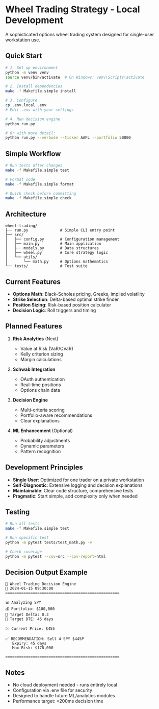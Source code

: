 # Wheel Trading Strategy - Local Development

A sophisticated options wheel trading system designed for single-user workstation use.

## Quick Start

```bash
# 1. Set up environment
python -m venv venv
source venv/bin/activate  # On Windows: venv\Scripts\activate

# 2. Install dependencies
make -f Makefile.simple install

# 3. Configure
cp .env.local .env
# Edit .env with your settings

# 4. Run decision engine
python run.py

# Or with more detail:
python run.py --verbose --ticker AAPL --portfolio 50000
```

## Simple Workflow

```bash
# Run tests after changes
make -f Makefile.simple test

# Format code
make -f Makefile.simple format

# Quick check before committing
make -f Makefile.simple check
```

## Architecture

```
wheel-trading/
├── run.py              # Simple CLI entry point
├── src/
│   ├── config.py       # Configuration management
│   ├── main.py         # Main application
│   ├── models.py       # Data structures
│   ├── wheel.py        # Core strategy logic
│   └── utils/
│       └── math.py     # Options mathematics
└── tests/              # Test suite
```

## Current Features

- **Options Math**: Black-Scholes pricing, Greeks, implied volatility
- **Strike Selection**: Delta-based optimal strike finder
- **Position Sizing**: Risk-based position calculator
- **Decision Logic**: Roll triggers and timing

## Planned Features

1. **Risk Analytics** (Next)
   - Value at Risk (VaR/CVaR)
   - Kelly criterion sizing
   - Margin calculations

2. **Schwab Integration**
   - OAuth authentication
   - Real-time positions
   - Options chain data

3. **Decision Engine**
   - Multi-criteria scoring
   - Portfolio-aware recommendations
   - Clear explanations

4. **ML Enhancement** (Optional)
   - Probability adjustments
   - Dynamic parameters
   - Pattern recognition

## Development Principles

- **Single User**: Optimized for one trader on a private workstation
- **Self-Diagnostic**: Extensive logging and decision explanations
- **Maintainable**: Clear code structure, comprehensive tests
- **Pragmatic**: Start simple, add complexity only when needed

## Testing

```bash
# Run all tests
make -f Makefile.simple test

# Run specific test
python -m pytest tests/test_math.py -v

# Check coverage
python -m pytest --cov=src --cov-report=html
```

## Decision Output Example

```
🎯 Wheel Trading Decision Engine
📅 2024-01-15 09:30:00
==================================================

📊 Analyzing SPY
💰 Portfolio: $100,000
🎯 Target Delta: 0.3
📆 Target DTE: 45 days

💹 Current Price: $455

✅ RECOMMENDATION: Sell 4 SPY $445P
   Expiry: 45 days
   Max Risk: $178,000

==================================================
```

## Notes

- No cloud deployment needed - runs entirely local
- Configuration via .env file for security
- Designed to handle future ML/analytics modules
- Performance target: <200ms decision time